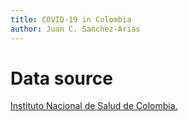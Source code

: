 ```yaml
---
title: COVID-19 in Colombia
author: Juan C. Sanchez-Arias
---
```


# Data source
[Instituto Nacional de Salud de Colombia.](https://www.ins.gov.co/Noticias/Paginas/Coronavirus.aspx)